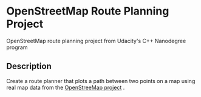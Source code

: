 # OpenStreetMap Route Planning Project

OpenStreetMap route planning project from Udacity's C++ Nanodegree program

## Description

Create a route planner that plots a path between two points on a map using real map data from the  [OpenStreeMap project](https://classroom.udacity.com/nanodegrees/nd213/parts/0695ba01-bd82-48df-bedb-18bb87ab3b73/modules/b92850d9-cabe-445a-af5b-bc45af228626/lessons/4c62f051-2032-4ca1-aaa9-6293e0cbe6db/concepts/285bffbf-2faa-454d-a81f-9057a270e9e9) .

